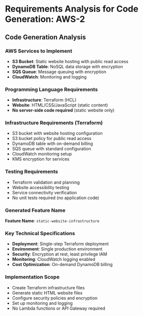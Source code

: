 # Requirements Analysis for Code Generation: AWS-2

## Code Generation Analysis

### AWS Services to Implement
- **S3 Bucket**: Static website hosting with public read access
- **DynamoDB Table**: NoSQL data storage with encryption
- **SQS Queue**: Message queuing with encryption
- **CloudWatch**: Monitoring and logging

### Programming Language Requirements
- **Infrastructure**: Terraform (HCL)
- **Website**: HTML/CSS/JavaScript (static content)
- **No server-side code required** (static website only)

### Infrastructure Requirements (Terraform)
- S3 bucket with website hosting configuration
- S3 bucket policy for public read access
- DynamoDB table with on-demand billing
- SQS queue with standard configuration
- CloudWatch monitoring setup
- KMS encryption for services

### Testing Requirements
- Terraform validation and planning
- Website accessibility testing
- Service connectivity verification
- No unit tests required (no application code)

### Generated Feature Name
**Feature Name**: `static-website-infrastructure`

### Key Technical Specifications
- **Deployment**: Single-step Terraform deployment
- **Environment**: Single production environment
- **Security**: Encryption at rest, least privilege IAM
- **Monitoring**: CloudWatch logging enabled
- **Cost Optimization**: On-demand DynamoDB billing

### Implementation Scope
- Create Terraform infrastructure files
- Generate static HTML website files
- Configure security policies and encryption
- Set up monitoring and logging
- No Lambda functions or API Gateway required